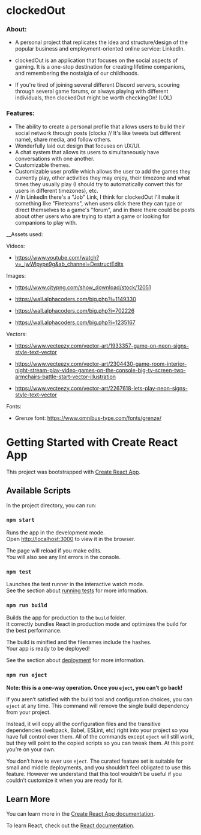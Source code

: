 # clockedOut


### About:
- A personal project that replicates the idea and structure/design of the popular business and employment-oriented online service: LinkedIn.

- clockedOut is an application that focuses on the social aspects of gaming. It is a one-stop destination for creating lifetime companions, and remembering the nostalgia of our childhoods.

- If you're tired of joining several different Discord servers, scouring through several game forums, or always playing with different individuals, then clockedOut might be worth checkingOn! (LOL)

### Features:
- The ability to create a personal profile that allows users to build their social network through posts (clocks // It's like tweets but different name), share media, and follow others.
- Wonderfully laid out design that focuses on UX/UI.
- A chat system that allows its users to simultaneously have conversations with one another.
- Customizable themes.
- Customizable user profile which allows the user to add the games they currently play, other activities they may enjoy, their timezone and what times they usually play (I should try to automatically convert this for users in different timezones), etc. 
- // In LinkedIn there's a "Job" Link, I think for clockedOut I'll make it something like "Fireteams", when users click there they can type or direct themselves to a game's "forum", and in there there could be posts about other users who are trying to start a game or looking for companions to play with.


__Assets used: 

Videos: 
- https://www.youtube.com/watch?v=_jwWlpype9g&ab_channel=DestructEdits

Images:
- https://www.citypng.com/show_download/stock/12051

- https://wall.alphacoders.com/big.php?i=1149330

- https://wall.alphacoders.com/big.php?i=702226

- https://wall.alphacoders.com/big.php?i=1235167

Vectors:
- https://www.vecteezy.com/vector-art/1933357-game-on-neon-signs-style-text-vector

- https://www.vecteezy.com/vector-art/2304430-game-room-interior-night-stream-play-video-games-on-the-console-big-tv-screen-two-armchairs-battle-start-vector-illustration

- https://www.vecteezy.com/vector-art/2267618-lets-play-neon-signs-style-text-vector

Fonts:

- Grenze font: https://www.omnibus-type.com/fonts/grenze/

# Getting Started with Create React App

This project was bootstrapped with [Create React App](https://github.com/facebook/create-react-app).

## Available Scripts

In the project directory, you can run:

### `npm start`

Runs the app in the development mode.\
Open [http://localhost:3000](http://localhost:3000) to view it in the browser.

The page will reload if you make edits.\
You will also see any lint errors in the console.

### `npm test`

Launches the test runner in the interactive watch mode.\
See the section about [running tests](https://facebook.github.io/create-react-app/docs/running-tests) for more information.

### `npm run build`

Builds the app for production to the `build` folder.\
It correctly bundles React in production mode and optimizes the build for the best performance.

The build is minified and the filenames include the hashes.\
Your app is ready to be deployed!

See the section about [deployment](https://facebook.github.io/create-react-app/docs/deployment) for more information.

### `npm run eject`

**Note: this is a one-way operation. Once you `eject`, you can’t go back!**

If you aren’t satisfied with the build tool and configuration choices, you can `eject` at any time. This command will remove the single build dependency from your project.

Instead, it will copy all the configuration files and the transitive dependencies (webpack, Babel, ESLint, etc) right into your project so you have full control over them. All of the commands except `eject` will still work, but they will point to the copied scripts so you can tweak them. At this point you’re on your own.

You don’t have to ever use `eject`. The curated feature set is suitable for small and middle deployments, and you shouldn’t feel obligated to use this feature. However we understand that this tool wouldn’t be useful if you couldn’t customize it when you are ready for it.

## Learn More

You can learn more in the [Create React App documentation](https://facebook.github.io/create-react-app/docs/getting-started).

To learn React, check out the [React documentation](https://reactjs.org/).
